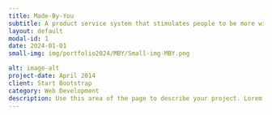 ```yaml
---
title: Made-By-You
subtitle: A product service system that stimulates people to be more willing to repair their electronics.
layout: default
modal-id: 1
date: 2024-01-01
small-img: img/portfolio2024/MBY/Small-img-MBY.png

alt: image-alt
project-date: April 2014
client: Start Bootstrap
category: Web Development
description: Use this area of the page to describe your project. Lorem ipsum dolor sit amet, consectetur adipisicing elit. Mollitia neque assumenda ipsam nihil, molestias magnam, recusandae quos quis inventore quisquam velit asperiores, vitae? Reprehenderit soluta, eos quod consequuntur itaque. Nam.
---
```

